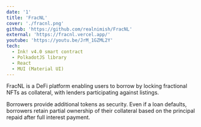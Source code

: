 ```yaml
---
date: '1'
title: 'FracNL'
cover: './fracnl.png'
github: 'https://github.com/realnimish/FracNL'
external: 'https://fracnl.vercel.app/'
youtube: 'https://youtu.be/JrM_1GZML2Y'
tech:
  - Ink! v4.0 smart contract
  - PolkadotJS library
  - React
  - MUI (Material UI)
---
```


FracNL is a DeFi platform enabling users to borrow by locking fractional NFTs as collateral, with lenders participating against listings.

Borrowers provide additional tokens as security. Even if a loan defaults, borrowers retain partial ownership of their collateral based on the principal repaid after full interest payment.

